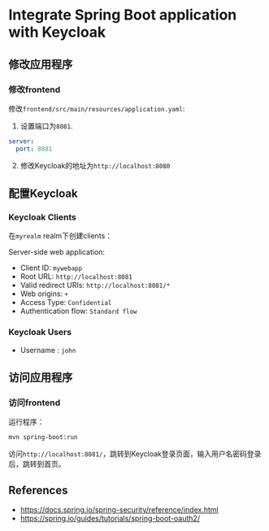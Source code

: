 # Integrate Spring Boot application with Keycloak

## 修改应用程序

### 修改frontend

修改`frontend/src/main/resources/application.yaml`:
1. 设置端口为`8081`.

```yaml
server:
  port: 8081
```

2. 修改Keycloak的地址为`http://localhost:8080`



## 配置Keycloak 

### Keycloak Clients

在`myrealm` realm下创建clients：

Server-side web application:
- Client ID: `mywebapp`
- Root URL: `http://localhost:8081`
- Valid redirect URIs: `http://localhost:8081/*`
- Web origins: `+`
- Access Type: `Confidential`
- Authentication flow: `Standard flow`



### Keycloak Users

- Username : `john`


## 访问应用程序

### 访问frontend

运行程序：
```bash
mvn spring-boot:run
```

访问`http://localhost:8081/`，跳转到Keycloak登录页面，输入用户名密码登录后，跳转到首页。


## References

- https://docs.spring.io/spring-security/reference/index.html
- https://spring.io/guides/tutorials/spring-boot-oauth2/
